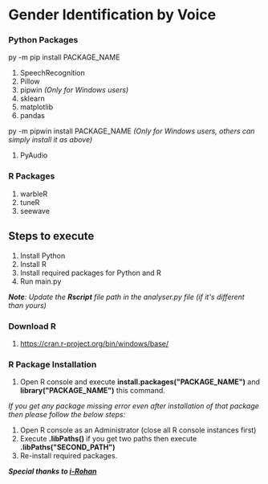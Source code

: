 # Gender Identification by Voice

### Python Packages
py -m pip install PACKAGE_NAME
1. SpeechRecognition
2. Pillow
3. pipwin *(Only for Windows users)*
4. sklearn
5. matplotlib
6. pandas

py -m pipwin install PACKAGE_NAME *(Only for Windows users, others can simply install it as above)*
1. PyAudio

### R Packages
1. warbleR
2. tuneR
3. seewave

## Steps to execute
1. Install Python
2. Install R
2. Install required packages for Python and R
3. Run main.py

***Note**: Update the **Rscript** file path in the analyser.py file (if it's different than yours)*

### Download R
1. https://cran.r-project.org/bin/windows/base/

### R Package Installation
1. Open R console and execute **install.packages("PACKAGE_NAME")** and **library("PACKAGE_NAME")** this command.

*If you get any package missing error even after installation of that package then please follow the below steps:*
1. Open R console as an Administrator (close all R console instances first)
2. Execute **.libPaths()** if you get two paths then execute **.libPaths("SECOND_PATH")**
3. Re-install required packages.

***Special thanks to [i-Rohan](https://github.com/i-Rohan/GenderRecognitionByVoice)***
